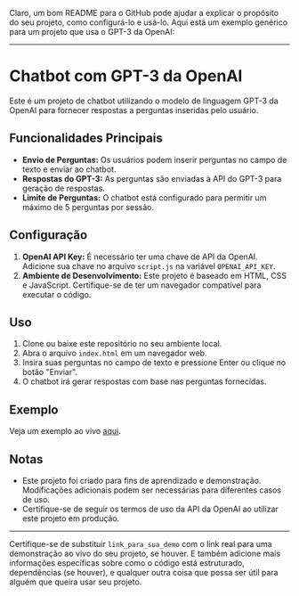 Claro, um bom README para o GitHub pode ajudar a explicar o propósito do seu projeto, como configurá-lo e usá-lo. Aqui está um exemplo genérico para um projeto que usa o GPT-3 da OpenAI:

---

# Chatbot com GPT-3 da OpenAI

Este é um projeto de chatbot utilizando o modelo de linguagem GPT-3 da OpenAI para fornecer respostas a perguntas inseridas pelo usuário.

## Funcionalidades Principais

- **Envio de Perguntas:** Os usuários podem inserir perguntas no campo de texto e enviar ao chatbot.
- **Respostas do GPT-3:** As perguntas são enviadas à API do GPT-3 para geração de respostas.
- **Limite de Perguntas:** O chatbot está configurado para permitir um máximo de 5 perguntas por sessão.

## Configuração

1. **OpenAI API Key:** É necessário ter uma chave de API da OpenAI. Adicione sua chave no arquivo `script.js` na variável `OPENAI_API_KEY`.
2. **Ambiente de Desenvolvimento:** Este projeto é baseado em HTML, CSS e JavaScript. Certifique-se de ter um navegador compatível para executar o código.

## Uso

1. Clone ou baixe este repositório no seu ambiente local.
2. Abra o arquivo `index.html` em um navegador web.
3. Insira suas perguntas no campo de texto e pressione Enter ou clique no botão "Enviar".
4. O chatbot irá gerar respostas com base nas perguntas fornecidas.

## Exemplo

Veja um exemplo ao vivo [aqui](link_para_sua_demo).

## Notas

- Este projeto foi criado para fins de aprendizado e demonstração. Modificações adicionais podem ser necessárias para diferentes casos de uso.
- Certifique-se de seguir os termos de uso da API da OpenAI ao utilizar este projeto em produção.

---

Certifique-se de substituir `link_para_sua_demo` com o link real para uma demonstração ao vivo do seu projeto, se houver. E também adicione mais informações específicas sobre como o código está estruturado, dependências (se houver), e qualquer outra coisa que possa ser útil para alguém que queira usar seu projeto.
